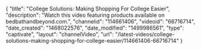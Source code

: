 {
    "title": "College Solutions: Making Shopping For College Easier",
    "description": "Watch this video featuring products available on bedbathandbeyond.com.",
    "channelid": "114661406",
    "videoid": "66716714",
    "date_created": "1468022576",
    "date_modified": "1499986561",
    "type": "captivate",
    "layout": "channelVideo",
    "url": "\/latest-videos\/college-solutions-making-shopping-for-college-easier\/114661406-66716714"
}